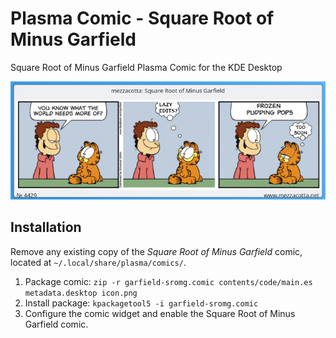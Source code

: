 # Plasma Comic - Square Root of Minus Garfield

Square Root of Minus Garfield Plasma Comic for the KDE Desktop

![preview](https://github.com/MitenkovIvan/plasma-comic-garfield-sromg/raw/main/preview.png)

## Installation

Remove any existing copy of the *Square Root of Minus Garfield* comic, located at `~/.local/share/plasma/comics/`.

1. Package comic: `zip -r garfield-sromg.comic contents/code/main.es metadata.desktop icon.png`
2. Install package: `kpackagetool5 -i garfield-sromg.comic`
3. Configure the comic widget and enable the Square Root of Minus Garfield comic.

